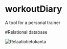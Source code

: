# workoutDiary

A tool for a personal trainer

#Relational database

![Relaatiotietokanta](https://user-images.githubusercontent.com/112399816/201711786-14c18b28-3b3d-4062-a27a-d09678a0c3f3.PNG)
